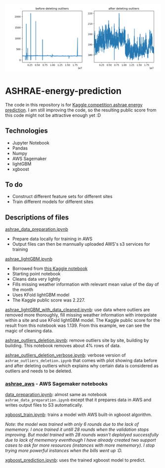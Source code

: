 # ![ASHRAE-energy-prediction](demo_dataclean.png)

# ASHRAE-energy-prediction

The code in this repository is for [Kaggle competition ashrae energy prediction](https://www.kaggle.com/c/ashrae-energy-prediction). I am still improving the code, so the resulting public score from this code might not be attractive enough yet :D

## Technologies
* Jupyter Notebook
* Pandas
* Numpy
* AWS Sagemaker
* lightGBM
* xgboost

## To do
* Construct different feature sets for different sites
* Train different models for different sites

## Descriptions of files

[ashrae_data_preparation.ipynb](ashrae_data_preparation.ipynb)

* Prepare data locally for training in AWS
* Output files can then be mannually uploaded AWS's s3 services for training

[ashrae_lightGBM.ipynb](ashrae_lightGBM.ipynb)

* Borrowed from [this Kaggle notebook](https://www.kaggle.com/aitude/ashrae-kfold-lightgbm-without-leak-1-08/comments)
* Starting point notebook
* Cleans data very lightly
* Fills missing weather information with relevant mean value of the day of the month
* Uses KFold lightGBM model
* The Kaggle public score was 2.227.

[ashrae_lightGBM_with_data_cleaned.ipynb](ashrae_lightGBM_with_data_cleaned.ipynb): use data where outliers are removed more thoroughly, fill missing weather information with interpolate within a site and use KFold lightGBM model. The Kaggle public score for the result from this notebook was 1.139. From this example, we can see the magic of cleaning data.

[ashrae_outliers_deletion.ipynb](ashrae_outliers_deletion.ipynb): remove outliers site by site, building by building. This notebook removes about 4% rows of data.

[ashrae_outliers_deletion_verbose.ipynb](ashrae_outliers_deletion_verbose.ipynb): verbose version of ```ashrae_outliers_deletion.ipynb``` that comes with plot showing data before and after deleting outliers which explains why certain data is considered as outliers and needs to be deleted.

### [ashrae_aws](ashrae_aws/) - AWS Sagemaker notebooks

[data_preparation.ipynb](ashrae_aws/data_preparation.ipynb): almost same as notebook ```ashrae_data_preparation.ipynb``` except that it prepares data in AWS and writes output files to S3 automatically.

[xgboost_train.ipynb](ashrae_aws/xgboost_train.ipynb): trains a model with AWS built-in xgboost algorithm.

_Note: the model was trained with only 6 rounds due to the lack of mememory. I once trained it untill 28 rounds when the validation stops improving. But model trained with 28 rounds wasn't deplolyed successfully due to lack of mememory eventhough I have already created two support cases to ask for more resources (instances with more mememory). I stop trying more powerful instances when the bills went up :D._

[xgboost_prediction.ipynb](ashrae_aws/xgboost_prediction.ipynb): uses the trained xgboost model to predict.
